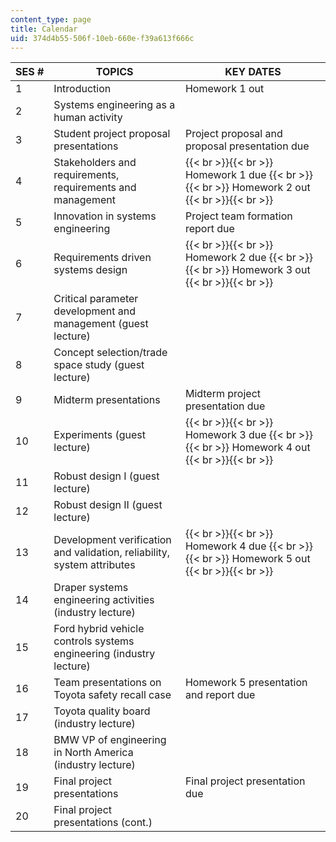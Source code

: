 ```yaml
---
content_type: page
title: Calendar
uid: 374d4b55-506f-10eb-660e-f39a613f666c
---
```


| SES # | TOPICS | KEY DATES |
| --- | --- | --- |
| 1 | Introduction | Homework 1 out |
| 2 | Systems engineering as a human activity | &nbsp; |
| 3 | Student project proposal presentations | Project proposal and proposal presentation due |
| 4 | Stakeholders and requirements, requirements and management |  {{< br >}}{{< br >}} Homework 1 due {{< br >}}{{< br >}} Homework 2 out {{< br >}}{{< br >}}  |
| 5 | Innovation in systems engineering | Project team formation report due |
| 6 | Requirements driven systems design |  {{< br >}}{{< br >}} Homework 2 due {{< br >}}{{< br >}} Homework 3 out {{< br >}}{{< br >}}  |
| 7 | Critical parameter development and management (guest lecture) | &nbsp; |
| 8 | Concept selection/trade space study (guest lecture) | &nbsp; |
| 9 | Midterm presentations | Midterm project presentation due |
| 10 | Experiments (guest lecture) |  {{< br >}}{{< br >}} Homework 3 due {{< br >}}{{< br >}} Homework 4 out {{< br >}}{{< br >}}  |
| 11 | Robust design I (guest lecture) | &nbsp; |
| 12 | Robust design II (guest lecture) | &nbsp; |
| 13 | Development verification and validation, reliability, system attributes |  {{< br >}}{{< br >}} Homework 4 due {{< br >}}{{< br >}} Homework 5 out {{< br >}}{{< br >}}  |
| 14 | Draper systems engineering activities (industry lecture) | &nbsp; |
| 15 | Ford hybrid vehicle controls systems engineering (industry lecture) | &nbsp; |
| 16 | Team presentations on Toyota safety recall case | Homework 5 presentation and report due |
| 17 | Toyota quality board (industry lecture) | &nbsp; |
| 18 | BMW VP of engineering in North America (industry lecture) | &nbsp; |
| 19 | Final project presentations | Final project presentation due |
| 20 | Final project presentations (cont.) |